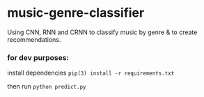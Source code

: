 # music-genre-classifier

Using CNN, RNN and CRNN to classify music by genre & to create recommendations.

### for dev purposes: 
install dependencies 
```pip(3) install -r requirements.txt```

then run
```python predict.py```  
